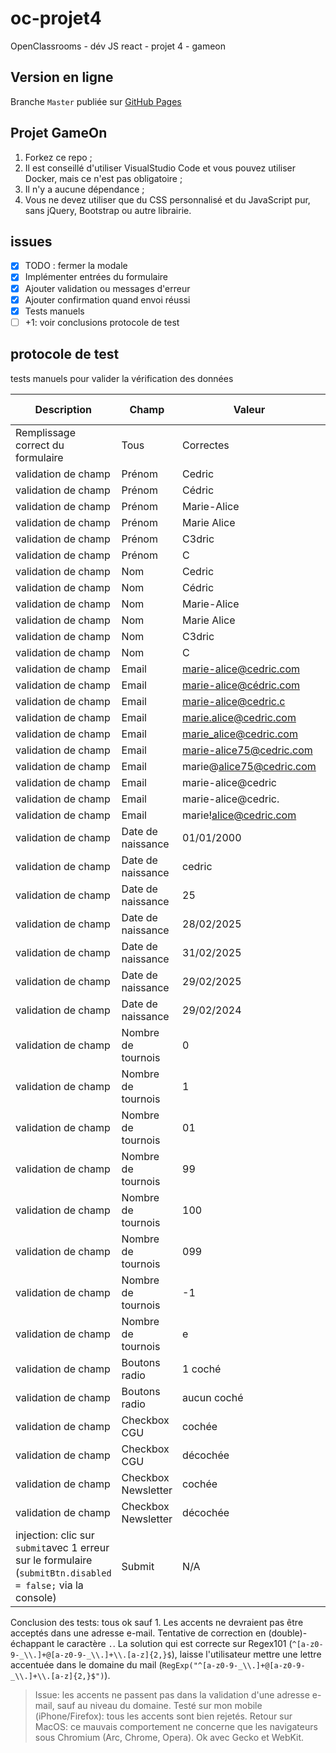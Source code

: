 # oc-projet4

OpenClassrooms - dév JS react - projet 4 - gameon

## Version en ligne
Branche `Master` publiée sur [GitHub Pages](https://sedomu.github.io/GameOn-website-FR/)

## Projet GameOn
1. Forkez ce repo ;
2. Il est conseillé d'utiliser VisualStudio Code et vous pouvez utiliser Docker, mais ce n'est pas obligatoire ;
3. Il n'y a aucune dépendance ;
4. Vous ne devez utiliser que du CSS personnalisé et du JavaScript pur, sans jQuery, Bootstrap ou autre librairie.

## issues
- [X] TODO : fermer la modale
- [X] Implémenter entrées du formulaire
- [X] Ajouter validation ou messages d'erreur
- [X] Ajouter confirmation quand envoi réussi
- [X] Tests manuels
- [ ] +1: voir conclusions protocole de test

## protocole de test
tests manuels pour valider la vérification des données

| Description | Champ | Valeur | Résultat attendu | Résultat obtenu | Conclusion |
| ----------- | ----- | ------ | ---------------- | --------------- | ---------- |
| Remplissage correct du formulaire | Tous | Correctes | Accès page validation | Accès page validation | ✅ |
| validation de champ | Prénom | Cedric | ✅ | ✅ | ✅ |
| validation de champ | Prénom | Cédric | ✅ | ✅ | ✅ |
| validation de champ | Prénom | Marie-Alice | ✅ | ✅ | ✅ |
| validation de champ | Prénom | Marie Alice | ✅ | ✅ | ✅ |
| validation de champ | Prénom | C3dric | ❌ | ❌ | ✅ |
| validation de champ | Prénom | C | ❌ | ❌ | ✅ |
| validation de champ | Nom | Cedric | ✅ | ✅ | ✅ |
| validation de champ | Nom | Cédric | ✅ | ✅ | ✅ |
| validation de champ | Nom | Marie-Alice | ✅ | ✅ | ✅ |
| validation de champ | Nom | Marie Alice | ✅ | ✅ | ✅ |
| validation de champ | Nom | C3dric | ❌ | ❌ | ✅ |
| validation de champ | Nom | C | ❌ | ❌ | ✅ |
| validation de champ | Email | marie-alice@cedric.com | ✅ | ✅ | ✅ |
| validation de champ | Email | marie-alice@cédric.com | ❌ | ✅ | ❌ |
| validation de champ | Email | marie-alice@cedric.c | ❌ | ❌ | ✅ |
| validation de champ | Email | marie.alice@cedric.com | ✅ | ✅ | ✅ |
| validation de champ | Email | marie_alice@cedric.com | ✅ | ✅ | ✅ |
| validation de champ | Email | marie-alice75@cedric.com | ✅ | ✅ | ✅ |
| validation de champ | Email | marie@alice75@cedric.com | ❌ | ❌ | ✅ |
| validation de champ | Email | marie-alice@cedric | ❌ | ❌ | ✅ |
| validation de champ | Email | marie-alice@cedric. | ❌ | ❌ | ✅ |
| validation de champ | Email | marie!alice@cedric.com | ❌ | ❌ | ✅ |
| validation de champ | Date de naissance | 01/01/2000 | ✅ | ✅ | ✅ |
| validation de champ | Date de naissance | cedric | ❌ | ❌ | ✅ |
| validation de champ | Date de naissance | 25 | ❌ | ❌ | ✅ |
| validation de champ | Date de naissance | 28/02/2025 | ✅ | ✅ | ✅ |
| validation de champ | Date de naissance | 31/02/2025 | ❌ | ❌ | ✅ |
| validation de champ | Date de naissance | 29/02/2025 | ❌ | ❌ | ✅ |
| validation de champ | Date de naissance | 29/02/2024 | ✅ | ✅ | ✅ |
| validation de champ | Nombre de tournois | 0 | ✅ | ✅ | ✅ |
| validation de champ | Nombre de tournois | 1 | ✅ | ✅ | ✅ |
| validation de champ | Nombre de tournois | 01 | ✅ | ✅ | ✅ |
| validation de champ | Nombre de tournois | 99 | ✅ | ✅ | ✅ |
| validation de champ | Nombre de tournois | 100 | ❌ | ❌ | ✅ |
| validation de champ | Nombre de tournois | 099 | ❌ | ❌ | ✅ |
| validation de champ | Nombre de tournois | -1 | ❌ | ❌ | ✅ |
| validation de champ | Nombre de tournois | e | ❌ | ❌ | ✅ |
| validation de champ | Boutons radio | 1 coché | ✅ | ✅ | ✅ |
| validation de champ | Boutons radio | aucun coché | ❌ | ❌ | ✅ |
| validation de champ | Checkbox CGU | cochée | ✅ | ✅ | ✅ |
| validation de champ | Checkbox CGU | décochée | ❌ | ❌ | ✅ |
| validation de champ | Checkbox Newsletter | cochée | ✅ | ✅ | ✅ |
| validation de champ | Checkbox Newsletter | décochée | ✅ | ✅ | ✅ |
| injection: clic sur `submit`avec 1 erreur sur le formulaire (`submitBtn.disabled = false;` via la console) | Submit | N/A | ❌ | ❌ | ✅ |

Conclusion des tests: tous ok sauf 1. Les accents ne devraient pas être acceptés dans une adresse e-mail.
Tentative de correction en (double)-échappant le caractère `.`.
La solution qui est correcte sur Regex101 (``^[a-z0-9-_\\.]+@[a-z0-9-_\\.]+\\.[a-z]{2,}$``), laisse l'utilisateur mettre une lettre accentuée dans le domaine du mail (``RegExp("^[a-z0-9-_\\.]+@[a-z0-9-_\\.]+\\.[a-z]{2,}$")``).

> Issue: les accents ne passent pas dans la validation d'une adresse e-mail, sauf au niveau du domaine.
> Testé sur mon mobile (iPhone/Firefox): tous les accents sont bien rejetés.
> Retour sur MacOS: ce mauvais comportement ne concerne que les navigateurs sous Chromium (Arc, Chrome, Opera). Ok avec Gecko et WebKit.